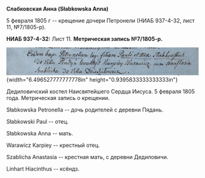 **Слабковская Анна (Słabkowska Anna)**

5 февраля 1805 г -- крещение дочери Петронели (НИАБ 937-4-32, лист 11,
№7/1805-р).

**НИАБ 937-4-32:** Лист 11. **Метрическая запись №7/1805-р.**

![](./media/62e27c7e6109f67577906aeed413488e0fd547fa.png){width="6.496527777777778in"
height="0.9395833333333333in"}

Дедиловичский костел Наисвятейшего Сердца Иисуса. 5 февраля 1805 года.
Метрическая запись о крещении.

Słabkowska Petronella -- дочь родителей с деревни Пядань.

Słabkowski Paul -- отец.

Słabkowska Anna -- мать.

Warawicz Karpiey -- крестный отец.

Szablicha Anastasia -- крестная мать, с деревни Дедиловичи.

Linhart Hiacinthus -- ксёндз.
